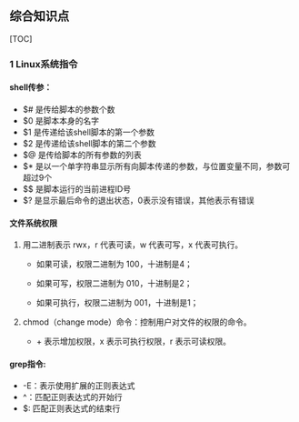 ## 综合知识点

[TOC]

### 1 Linux系统指令

#### shell传参：

+ \$# 是传给脚本的参数个数
+ \$0 是脚本本身的名字
+ \$1 是传递给该shell脚本的第一个参数
+ \$2 是传递给该shell脚本的第二个参数
+ \$@ 是传给脚本的所有参数的列表
+ \$* 是以一个单字符串显示所有向脚本传递的参数，与位置变量不同，参数可超过9个
+ $$ 是脚本运行的当前进程ID号
+ $? 是显示最后命令的退出状态，0表示没有错误，其他表示有错误

#### 文件系统权限

1. 用二进制表示 rwx，r 代表可读，w 代表可写，x 代表可执行。

   + 如果可读，权限二进制为 100，十进制是4；

   + 如果可写，权限二进制为 010，十进制是2；

   + 如果可执行，权限二进制为 001，十进制是1；

2. chmod（change mode）命令：控制用户对文件的权限的命令。

   + \+ 表示增加权限，x 表示可执行权限，r 表示可读权限。

#### grep指令:

+ -E：表示使用扩展的正则表达式
+ ^：匹配正则表达式的开始行
+ $: 匹配正则表达式的结束行